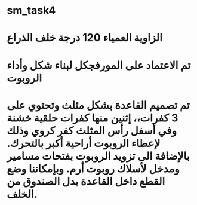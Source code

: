 # sm_task4
# الزاوية العمياء 120 درجة خلف الذراع
# تم الاعتماد على المورفجكل لبناء شكل وأداء الروبوت
# تم تصميم القاعدة بشكل مثلث وتحتوي على 3 كفرات،، إثنين منها كفرات حلقية خشنة وفي أسفل رأس المثلث كفر كروي وذلك لإعطاء الروبوت أراحية أكبر بالتحرك. بالإضافة الى تزويد الروبوت بفتحات مسامير ومدخل لأسلاك روبوت أرم. وبإمكاننا وضع القطع داخل القاعدة بدل الصندوق من الخلف.
